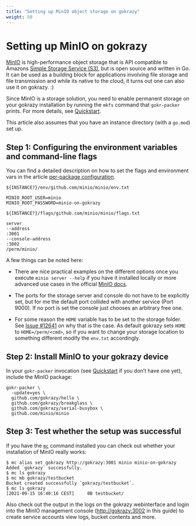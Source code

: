 ```yaml
---
title: "Setting up MinIO object storage on gokrazy"
weight: 50
---
```


# Setting up MinIO on gokrazy

[MinIO](https://min.io/) is high-performance object storage that is API
compatible to Amazons [Simple Storage Service (S3)](https://aws.amazon.com/de/s3/),
but is open source and written in Go. It can be used as a building block for
applications involving file storage and file transmission and while its native
to the cloud, it turns out one can also use it on gokrazy. :)

Since MinIO is a storage solution, you need to enable permanent storage on your
gokrazy installation by running the `mkfs` command that `gokr-packer` prints. For
more details, see [Quickstart](/quickstart/).

This article also assumes that you have an instance directory (with a `go.mod`)
set up.

## Step 1: Configuring the environment variables and command-line flags

You can find a detailed description on how to set the flags and environment vars
in the article [per-package configuration](/userguide/package-config/).

`${INSTANCE?}/env/github.com/minio/minio/env.txt`
```env
MINIO_ROOT_USER=minio
MINIO_ROOT_PASSWORD=minio-on-gokrazy
```

`${INSTANCE?}/flags/github.com/minio/minio/flags.txt`
```
server
--address
:3001
--console-address
:3002
/perm/minio/
```

A few things can be noted here:

* There are nice practical examples on the different options once you execute
  `minio server --help` if you have it installed locally or more advanced use
  cases in the official
  [MinIO docs](https://docs.min.io/minio/baremetal/reference/minio-server/minio-server.html).

* The ports for the storage server and console do not have to be explicitly set,
  but for me the default port collided with another service (Port 9000). If no
  port is set the console just chooses an arbitrary free one.

* For some reason the `HOME` variable has to be set to the storage folder.
  See [Issue #12641](https://github.com/minio/minio/issues/12641) on why that
  is the case. As default gokrazy sets `HOME` to `HOME=/perm/<cmd>`, so if you
  want to change your storage location to something different modify the
  `env.txt` accordingly.

## Step 2: Install MinIO to your gokrazy device

In your `gokr-packer` invocation (see [Quickstart](/quickstart/) if you don’t
have one yet), include the MinIO package:

```shell
gokr-packer \
  -update=yes \
  github.com/gokrazy/hello \
  github.com/gokrazy/breakglass \
  github.com/gokrazy/serial-busybox \
  github.com/minio/minio
```

## Step 3: Test whether the setup was successful

If you have the [`mc`](https://github.com/minio/mc) command installed you can
check out whether your installation of MinIO really works:

```shell
$ mc alias set gokrazy http://gokrazy:3001 minio minio-on-gokrazy
Added `gokrazy` successfully.
$ mc ls gokrazy
$ mc mb gokrazy/testbucket
Bucket created successfully `gokrazy/testbucket`.
$ mc ls gokrazy
[2021-09-15 16:40:16 CEST]     0B testbucket/
```

Also check out the output in the logs on the gokrazy webinterface and login into
the MinIO management console ([http://gokrazy:3002](http://gokrazy:3002) in this
guide) to create service accounts view logs, bucket contents and more.

